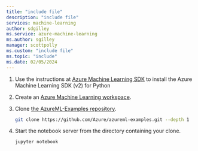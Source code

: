 ```yaml
---
title: "include file"
description: "include file"
services: machine-learning
author: sdgilley
ms.service: azure-machine-learning
ms.author: sgilley
manager: scottpolly
ms.custom: "include file"
ms.topic: "include"
ms.date: 02/05/2024
---
```


1. Use the instructions at [Azure Machine Learning SDK](https://aka.ms/sdk-v2-install)  to install the Azure Machine Learning SDK (v2) for Python

1. Create an [Azure Machine Learning workspace](../how-to-manage-workspace.md).

1. Clone [the AzureML-Examples repository](https://aka.ms/aml-notebooks).

    ```bash
    git clone https://github.com/Azure/azureml-examples.git --depth 1
    ```

1. Start the notebook server from the directory containing your clone.

    ```bash
    jupyter notebook
    ```